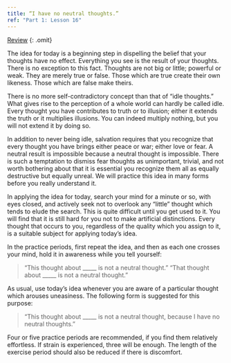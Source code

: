 ```yaml
---
title: “I have no neutral thoughts.”
ref: "Part 1: Lesson 16"
---
```


<a class="hide-review" href="/acim/workbook/l054/#l016">Review</a>
{: .omit}

The idea for today is a beginning step in dispelling the belief that
your thoughts have no effect. Everything you see is the result of your
thoughts. There is no exception to this fact. Thoughts are not big or
little; powerful or weak. They are merely true or false. Those which are
true create their own likeness. Those which are false make theirs.

There is no more self-contradictory concept than that of “idle
thoughts.” What gives rise to the perception of a whole world can hardly
be called idle. Every thought you have contributes to truth or to
illusion; either it extends the truth or it multiplies illusions. You
can indeed multiply nothing, but you will not extend it by doing so.

In addition to never being idle, salvation requires that you recognize
that every thought you have brings either peace or war; either love or
fear. A neutral result is impossible because a neutral thought is
impossible. There is such a temptation to dismiss fear thoughts as
unimportant, trivial, and not worth bothering about that it is essential
you recognize them all as equally destructive but equally unreal. We
will practice this idea in many forms before you really understand it.

In applying the idea for today, search your mind for a minute or so,
with eyes closed, and actively seek not to overlook any “little” thought
which tends to elude the search. This is quite difficult until you get
used to it. You will find that it is still hard for you not to make
artificial distinctions. Every thought that occurs to you, regardless of
the quality which you assign to it, is a suitable subject for applying
today’s idea.

In the practice periods, first repeat the idea, and then as each one
crosses your mind, hold it in awareness while you tell yourself:

> “This thought about \_\_\_\_\_ is not a neutral thought.”
> “That thought about \_\_\_\_\_ is not a neutral thought.”

As usual, use today’s idea whenever you are aware of a particular
thought which arouses uneasiness. The following form is suggested
for this purpose:

> “This thought about \_\_\_\_\_ is not a neutral thought, because I
> have no neutral thoughts.”

Four or five practice periods are recommended, if you find them
relatively effortless. If strain is experienced, three will be enough.
The length of the exercise period should also be reduced if there is
discomfort.

